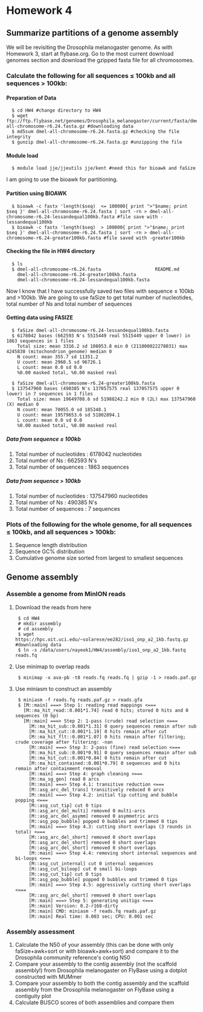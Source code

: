 # Homework 4

## Summarize partitions of a genome assembly

We will be revisiting the Drosophila melanogaster genome. As with Homework 3, start at flybase.org. Go to the most current download genomes section and download the gzipped fasta file for all chromosomes.

### Calculate the following for all sequences ≤ 100kb and all sequences > 100kb:

#### Preparation of Data

      $ cd HW4 #change directory to HW4   
      $ wget ftp://ftp.flybase.net/genomes/Drosophila_melanogaster/current/fasta/dmel-all-chromosome-r6.24.fasta.gz #downloading data   
      $ md5sum dmel-all-chromosome-r6.24.fasta.gz #checking the file integrity   
      $ gunzip dmel-all-chromosome-r6.24.fasta.gz #unzipping the file

#### Module load

      $ module load jje/jjeutils jje/kent #need this for bioawk and faSize

I am going to use the bioawk for partitioning. 

#### Partition using BIOAWK
      $ bioawk -c fastx 'length($seq)  <= 100000{ print ">"$name; print $seq }' dmel-all-chromosome-r6.24.fasta | sort -rn > dmel-all-chromosome-r6.24-lessandequal100kb.fasta #file save with -lessandequal100kb
      $ bioawk -c fastx 'length($seq)  > 100000{ print ">"$name; print $seq }' dmel-all-chromosome-r6.24.fasta | sort -rn > dmel-all-chromosome-r6.24-greater100kb.fasta #file saved with -greater100kb
   
#### Checking the file in HW4 directory
      $ ls 
      $ dmel-all-chromosome-r6.24.fasta                    README.md
        dmel-all-chromosome-r6.24-greater100kb.fasta       
        dmel-all-chromosome-r6.24-lessandequal100kb.fasta

Now I know that I have successfully saved two files with sequence ≤ 100kb and >100kb. We are going to use faSize to get total number of nucleotides, total number of Ns and total number of sequences

#### Getting data using FASIZE
      $ faSize dmel-all-chromosome-r6.24-lessandequal100kb.fasta 
      $ 6178042 bases (662593 N's 5515449 real 5515449 upper 0 lower) in 1863 sequences in 1 files
        Total size: mean 3316.2 sd 108053.8 min 0 (211000022278031) max 4245830 (mitochondrion_genome) median 0
        N count: mean 355.7 sd 11351.2
        U count: mean 2960.5 sd 96726.1
        L count: mean 0.0 sd 0.0
        %0.00 masked total, %0.00 masked real
        
      $ faSize dmel-all-chromosome-r6.24-greater100kb.fasta  
      $ 137547960 bases (490385 N's 137057575 real 137057575 upper 0 lower) in 7 sequences in 1 files 
        Total size: mean 19649708.6 sd 51988242.2 min 0 (2L) max 137547960 (X) median 0
        N count: mean 70055.0 sd 185348.1
        U count: mean 19579653.6 sd 51802894.1
        L count: mean 0.0 sd 0.0
        %0.00 masked total, %0.00 masked real

##### Data from sequence ≤ 100kb
1. Total number of nucleotides : 6178042 nucleotides
2. Total number of Ns : 662593 N's
3. Total number of sequences : 1863 sequences

##### Data from sequence > 100kb
1. Total number of nucleotides : 137547960 nucleotides
2. Total number of Ns : 490385 N's
3. Total number of sequences : 7 sequences


### Plots of the following for the whole genome, for all sequences ≤ 100kb, and all sequences > 100kb:

1. Sequence length distribution
2. Sequence GC% distribution
3. Cumulative genome size sorted from largest to smallest sequences


## Genome assembly

### Assemble a genome from MinION reads

1. Download the reads from here   

        $ cd HW4
        # mkdir assembly
        # cd assembly
        $ wget https://hpc.oit.uci.edu/~solarese/ee282/iso1_onp_a2_1kb.fastq.gz #downloading data
        $ ln -s /data/users/nayeok1/HW4/assembly/iso1_onp_a2_1kb.fastq reads.fq
        
2. Use minimap to overlap reads     

        $ minimap -x ava-pb -t8 reads.fq reads.fq | gzip -1 > reads.paf.gz
3. Use miniasm to construct an assembly   

        $ miniasm -f reads.fq reads.paf.gz > reads.gfa
        $ [M::main] ===> Step 1: reading read mappings <===
          [M::ma_hit_read::0.001*1.74] read 0 hits; stored 0 hits and 0 sequences (0 bp)
          [M::main] ===> Step 2: 1-pass (crude) read selection <===
            [M::ma_hit_sub::0.001*1.31] 0 query sequences remain after sub
            [M::ma_hit_cut::0.001*1.19] 0 hits remain after cut
            [M::ma_hit_flt::0.001*1.07] 0 hits remain after filtering; crude coverage after filtering: -nan
            [M::main] ===> Step 3: 2-pass (fine) read selection <===
            [M::ma_hit_sub::0.001*0.91] 0 query sequences remain after sub
            [M::ma_hit_cut::0.001*0.84] 0 hits remain after cut
            [M::ma_hit_contained::0.001*0.79] 0 sequences and 0 hits remain after containment removal
            [M::main] ===> Step 4: graph cleaning <===
            [M::ma_sg_gen] read 0 arcs
            [M::main] ===> Step 4.1: transitive reduction <===
            [M::asg_arc_del_trans] transitively reduced 0 arcs
            [M::main] ===> Step 4.2: initial tip cutting and bubble popping <===
            [M::asg_cut_tip] cut 0 tips
            [M::asg_arc_del_multi] removed 0 multi-arcs
            [M::asg_arc_del_asymm] removed 0 asymmetric arcs
            [M::asg_pop_bubble] popped 0 bubbles and trimmed 0 tips
            [M::main] ===> Step 4.3: cutting short overlaps (3 rounds in total) <===
            [M::asg_arc_del_short] removed 0 short overlaps
            [M::asg_arc_del_short] removed 0 short overlaps
            [M::asg_arc_del_short] removed 0 short overlaps
            [M::main] ===> Step 4.4: removing short internal sequences and bi-loops <===
            [M::asg_cut_internal] cut 0 internal sequences
            [M::asg_cut_biloop] cut 0 small bi-loops
            [M::asg_cut_tip] cut 0 tips
            [M::asg_pop_bubble] popped 0 bubbles and trimmed 0 tips
            [M::main] ===> Step 4.5: aggressively cutting short overlaps <===
            [M::asg_arc_del_short] removed 0 short overlaps
            [M::main] ===> Step 5: generating unitigs <===
            [M::main] Version: 0.2-r168-dirty
            [M::main] CMD: miniasm -f reads.fq reads.paf.gz
            [M::main] Real time: 0.003 sec; CPU: 0.001 sec
### Assembly assessment

1. Calculate the N50 of your assembly (this can be done with only faSize+awk+sort or with bioawk+awk+sort) and compare it to the Drosophila community reference's contig N50   
2. Compare your assembly to the contig assembly (not the scaffold assembly!) from Drosophila melanogaster on FlyBase using a dotplot constructed with MUMmer   
3. Compare your assembly to both the contig assembly and the scaffold assembly from the Drosophila melanogaster on FlyBase using a contiguity plot   
4. Calculate BUSCO scores of both assemblies and compare them   
